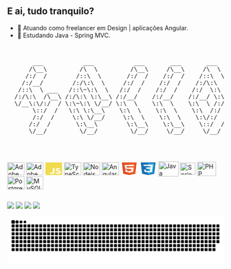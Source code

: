 ## E ai, tudo tranquilo?

- 🔭 Atuando como freelancer em Design | aplicações Angular.
- 💬 Estudando Java - Spring MVC.
  
<pre>
   <div align="center">
       ___           ___           ___       ___       ___       
      /\__\         /\  \         /\__\     /\__\     /\  \      
     /:/  /        /::\  \       /:/  /    /:/  /    /::\  \     
    /:/__/        /:/\:\  \     /:/  /    /:/  /    /:/\:\  \    
   /::\  \ ___   /::\~\:\  \   /:/  /    /:/  /    /:/  \:\  \   
  /:/\:\  /\__\ /:/\:\ \:\__\ /:/__/    /:/__/    /:/__/ \:\__\  
  \/__\:\/:/  / \:\~\:\ \/__/ \:\  \    \:\  \    \:\  \ /:/  /  
       \::/  /   \:\ \:\__\    \:\  \    \:\  \    \:\  /:/  /   
       /:/  /     \:\ \/__/     \:\  \    \:\  \    \:\/:/  /    
      /:/  /       \:\__\        \:\__\    \:\__\    \::/  /     
      \/__/         \/__/         \/__/     \/__/     \/__/      
  </div>
</pre>
        
<div style="display: inline_block"><br>
  <img align="center" title="Adobe Illustrator" height="30" width="40" src="https://cdn.jsdelivr.net/gh/devicons/devicon/icons/illustrator/illustrator-line.svg" >
  <img align="center" title="Adobe Photoshop" height="30" width="40" src="https://cdn.jsdelivr.net/gh/devicons/devicon/icons/photoshop/photoshop-line.svg" >
  <img align="center" title="JavaScript" height="30" width="40" src="https://raw.githubusercontent.com/devicons/devicon/master/icons/javascript/javascript-plain.svg">
  <img align="center" title="TypeScript" height="30" width="40" src="https://cdn.jsdelivr.net/gh/devicons/devicon/icons/typescript/typescript-plain.svg">
  <img align="center" title="Nodejs" height="30" width="40" src="https://cdn.jsdelivr.net/gh/devicons/devicon/icons/nodejs/nodejs-original.svg">
  <img align="center" title="Angular" height="30" width="40" src="https://cdn.jsdelivr.net/gh/devicons/devicon/icons/angularjs/angularjs-plain.svg">
  <img align="center" title="HTML5" height="30" width="40" src="https://raw.githubusercontent.com/devicons/devicon/master/icons/html5/html5-original.svg">
  <img align="center" title="CSS3" height="30" width="40" src="https://raw.githubusercontent.com/devicons/devicon/master/icons/css3/css3-original.svg">
  <img align="center" title="Java" height="35" width="47" src="https://cdn.jsdelivr.net/gh/devicons/devicon/icons/java/java-original.svg">
  <img align="center" title="Spring" height="28" width="36" src="https://cdn.jsdelivr.net/gh/devicons/devicon/icons/spring/spring-original.svg">
  <img align="center" title="PHP" height="33" width="44" src="https://cdn.jsdelivr.net/gh/devicons/devicon/icons/php/php-plain.svg">
  <img align="center" title="PostgreSQL" height="30" width="40" src="https://cdn.jsdelivr.net/gh/devicons/devicon/icons/postgresql/postgresql-plain.svg">
  <img align="center" title="MySQL" height="30" width="40" src="https://cdn.jsdelivr.net/gh/devicons/devicon/icons/mysql/mysql-original.svg">
</div>
  
  ##
 
<div> 
  <a href="https://www.linkedin.com/in/daniel-rvargas/" target="_blank"><img src="https://img.shields.io/badge/-LinkedIn-%230077B5?style=for-the-badge&logo=linkedin&logoColor=white" target="_blank"></a> 
  <a href="https://api.whatsapp.com/send?phone=5554991290697" target="_blank"><img src="https://img.shields.io/badge/WhatsApp-25D366?style=for-the-badge&logo=whatsapp&logoColor=white" target="_blank"></a>
  <a href="https://www.instagram.com/daniel_rodrigss/" target="_blank"><img src="https://img.shields.io/badge/-Instagram-%23E4405F?style=for-the-badge&logo=instagram&logoColor=white" target="_blank"></a>
  <a href = "mailto:daniel.vargas@gazda.com.br"><img src="https://img.shields.io/badge/-Gmail-%23333?style=for-the-badge&logo=gmail&logoColor=white" target="_blank"></a>
 
  ![Snake animation](https://github.com/dan1el074/dan1el074/blob/main/github-contribution-grid-snake.svg)
</div>
